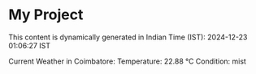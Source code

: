 # My Project

This content is dynamically generated in Indian Time (IST): 2024-12-23 01:06:27 IST


Current Weather in Coimbatore:
Temperature: 22.88 °C
Condition: mist

